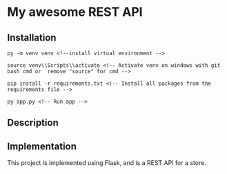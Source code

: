 # My awesome REST API

## Installation

```
py -m venv venv <!--install virtual environment -->

source venv\\Scripts\\activate <!-- Activate venv on windows with git bash cmd or  remove "source" for cmd -->

pip install -r requirements.txt <!-- Install all packages from the requirements file -->

py app.py <!-- Run app -->

```

## Description

## Implementation

This project is implemented using Flask, and is a REST API for a store.

